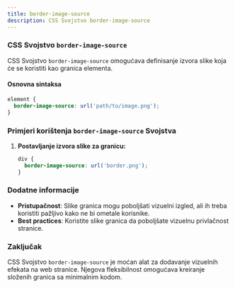 ```yaml
---
title: border-image-source
description: CSS Svojstvo border-image-source
---
```


### CSS Svojstvo `border-image-source`

CSS Svojstvo `border-image-source` omogućava definisanje izvora slike koja će se koristiti kao granica elementa.

#### Osnovna sintaksa

```css
element {
  border-image-source: url('path/to/image.png');
}
```

### Primjeri korištenja `border-image-source` Svojstva

1. **Postavljanje izvora slike za granicu:**

   ```css
   div {
     border-image-source: url('border.png');
   }
   ```

### Dodatne informacije

- **Pristupačnost**: Slike granica mogu poboljšati vizuelni izgled, ali ih treba koristiti pažljivo kako ne bi ometale korisnike.
- **Best practices**: Koristite slike granica da poboljšate vizuelnu privlačnost stranice.

### Zaključak

CSS Svojstvo `border-image-source` je moćan alat za dodavanje vizuelnih efekata na web stranice. Njegova fleksibilnost omogućava kreiranje složenih granica sa minimalnim kodom.
